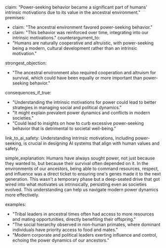 claim: "Power-seeking behavior became a significant part of humans' intrinsic motivations due to its value in the ancestral environment."
premises:
  - claim: "The ancestral environment favored power-seeking behavior."
  - claim: "This behavior was reinforced over time, integrating into our intrinsic motivations."
counterargument_to:
  - "Humans are naturally cooperative and altruistic, with power-seeking being a modern, cultural development rather than an intrinsic motivation."

strongest_objection:
  - "The ancestral environment also required cooperation and altruism for survival, which could have been equally or more important than power-seeking behavior."

consequences_if_true:
  - "Understanding the intrinsic motivations for power could lead to better strategies in managing social and political dynamics."
  - "It might explain prevalent power dynamics and conflicts in modern societies."
  - "Could lead to insights on how to curb excessive power-seeking behavior that is detrimental to societal well-being."

link_to_ai_safety: Understanding intrinsic motivations, including power-seeking, is crucial in designing AI systems that align with human values and safety.

simple_explanation: Humans have always sought power, not just because they wanted to, but because their survival often depended on it. In the environments of our ancestors, being able to command resources, respect, and influence was a direct ticket to ensuring one's genes made it to the next generation. This wasn't a temporary phase but a deep-seated drive that got wired into what motivates us intrinsically, persisting even as societies evolved. This understanding can help us navigate modern power dynamics more effectively.

examples:
  - "Tribal leaders in ancestral times often had access to more resources and mating opportunities, directly benefiting their offspring."
  - "The social hierarchy observed in non-human primates, where dominant individuals have priority access to food and mates."
  - "Modern corporate and political leaders exerting influence and control, echoing the power dynamics of our ancestors."